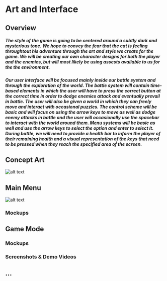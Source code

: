 # Art and Interface

## Overview

##### The style of the game is going to be centered around a subtly dark and mysterious tone. We hope to convey the fear that the cat is feeling throughtout his adventure through the art and style we create for the game. We will be creating our own character designs for both the player and the enemies, but will most likely be using assests avaliable to us for the the environment.

##### Our user interface will be focused mainly inside our battle system and through the exploration of the world. The battle system will contain time-based elements in which the user will have to press the correct button at the correct time in order to dodge enemies attack and eventually prevail in battle. The user will also be given a world in which they can freely move and interact with occasional puzzles. The control scheme will be basic and will focus on using the arrow keys to move as well as dodge enemy attacks in battle and the user will occasionally use the spacebar to interact with the world around them. Menu systems will be basic as well and use the arrow keys to select the option and enter to select it. During battle, we will need to provide a health bar to inform the player of their remaining health and a visual representation of the keys that need to be pressed when they reach the specified area of the screen.

## Concept Art
![alt text](https://kgcoe-git.rit.edu/eh8582/gdaps2-2185-section_2_Team_3/raw/master/doc/Art/ShiroTitle.png "Logo, Shiro")

## Main Menu <A>
![alt text](https://kgcoe-git.rit.edu/eh8582/gdaps2-2185-section_2_Team_3/raw/master/doc/Art/Main_Menu.png "Main Menu")

### Mockups

## Game Mode <B>

### Mockups

### Screenshots & Demo Videos

## ...
